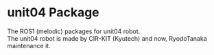 # unit04 Package
The ROS1 (melodic) packages for unit04 robot.  
The unit04 robot is made by CIR-KIT (Kyutech) and now, RyodoTanaka maintenance it.
